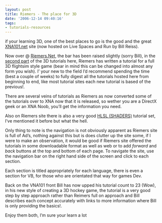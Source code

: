 ```yaml
---
layout: post
title: Riemers - The place for 3D
date: '2006-12-14 09:40:16'
tags:
- tutorials-resources
---
```


if your learning 3D, one of the best places to go is the good and the great [XNA101.net](http://xna101.spaces.live.com/) site (now hosted on Live Spaces and Run by Bill Reiss). 

Now over @ [Riemers.Net](http://www.riemers.net/index.php), the bar has been raised slightly (sorry Bill), in the [second part](http://www.riemers.net/eng/Tutorials/XNA/Csharp/series2.php) of the 3D tutorials here, Riemers has written a tutorial for a full 3D flightsim style game (bear in mind this can be changed into almost any form you wish).  I’ your new to the field I’d recommend spending the time (best a couple of weeks) to fully digest all the tutorials hosted here from beginning to end, like most tutorial sites each new tutorial is based of the previous!.

There are several veins of tutorials as Riemers as now converted some of the tutorials over to XNA now that it is released, so wether you are a DirectX geek or an XNA Noob, you’ll get the information you need.

Also on Riemers site there is also a very good [HLSL (SHADERS)](http://www.riemers.net/eng/Tutorials/DirectX/Csharp/series3.php) tutorial set, I’ve mentioned it before but what the hell.

Only thing to note is the navigation is not obviously apparent as Riemers site is full of Ad’s, nothing against this but is does clutter up the site some, if I were to make an observation, it would be good if Riemers site offered the tutorials in some downloadable format as well as web or to add _forward_ and _back_ buttons at the top and bottom of each page.  To navigate the site, use the navigation bar on the right hand side of the screen and click to each section.

Each section is titled appropriately for each language, there is even a section for VB, for those who are orientated that way for games Dev.

Back on the VNA101 front Bill has now upped his tutorial count to 23 (Wow), in his new style of creating a 3D hockey game, the tutorial is a very good step by step approach rather than Reimers full on approach and Bill describes each concept accurately with links to more information where Bill is only providing the basics!.

Enjoy them both, I’m sure your learn a lot

